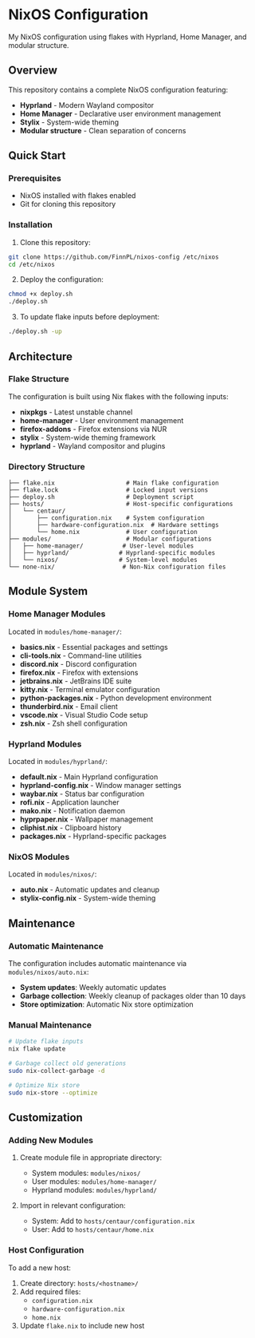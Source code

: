 # NixOS Configuration

My NixOS configuration using flakes with Hyprland, Home Manager, and modular structure.

## Overview

This repository contains a complete NixOS configuration featuring:
- **Hyprland** - Modern Wayland compositor
- **Home Manager** - Declarative user environment management  
- **Stylix** - System-wide theming
- **Modular structure** - Clean separation of concerns

## Quick Start

### Prerequisites
- NixOS installed with flakes enabled
- Git for cloning this repository

### Installation

1. Clone this repository:
```bash
git clone https://github.com/FinnPL/nixos-config /etc/nixos
cd /etc/nixos
```

2. Deploy the configuration:
```bash
chmod +x deploy.sh
./deploy.sh
```

3. To update flake inputs before deployment:
```bash
./deploy.sh -up
```

## Architecture

### Flake Structure

The configuration is built using Nix flakes with the following inputs:
- **nixpkgs** - Latest unstable channel
- **home-manager** - User environment management
- **firefox-addons** - Firefox extensions via NUR
- **stylix** - System-wide theming framework
- **hyprland** - Wayland compositor and plugins

### Directory Structure

```
├── flake.nix                    # Main flake configuration
├── flake.lock                   # Locked input versions
├── deploy.sh                    # Deployment script
├── hosts/                       # Host-specific configurations
│   └── centaur/
│       ├── configuration.nix    # System configuration
│       ├── hardware-configuration.nix  # Hardware settings
│       └── home.nix             # User configuration
├── modules/                     # Modular configurations
│   ├── home-manager/           # User-level modules
│   ├── hyprland/              # Hyprland-specific modules
│   └── nixos/                 # System-level modules
└── none-nix/                   # Non-Nix configuration files
```

## Module System

### Home Manager Modules

Located in `modules/home-manager/`:

- **basics.nix** - Essential packages and settings
- **cli-tools.nix** - Command-line utilities
- **discord.nix** - Discord configuration
- **firefox.nix** - Firefox with extensions
- **jetbrains.nix** - JetBrains IDE suite
- **kitty.nix** - Terminal emulator configuration
- **python-packages.nix** - Python development environment
- **thunderbird.nix** - Email client
- **vscode.nix** - Visual Studio Code setup
- **zsh.nix** - Zsh shell configuration

### Hyprland Modules

Located in `modules/hyprland/`:

- **default.nix** - Main Hyprland configuration
- **hyprland-config.nix** - Window manager settings
- **waybar.nix** - Status bar configuration
- **rofi.nix** - Application launcher
- **mako.nix** - Notification daemon
- **hyprpaper.nix** - Wallpaper management
- **cliphist.nix** - Clipboard history
- **packages.nix** - Hyprland-specific packages

### NixOS Modules

Located in `modules/nixos/`:

- **auto.nix** - Automatic updates and cleanup
- **stylix-config.nix** - System-wide theming

## Maintenance

### Automatic Maintenance

The configuration includes automatic maintenance via `modules/nixos/auto.nix`:

- **System updates**: Weekly automatic updates
- **Garbage collection**: Weekly cleanup of packages older than 10 days
- **Store optimization**: Automatic Nix store optimization

### Manual Maintenance

```bash
# Update flake inputs
nix flake update

# Garbage collect old generations
sudo nix-collect-garbage -d

# Optimize Nix store
sudo nix-store --optimize
```

## Customization

### Adding New Modules

1. Create module file in appropriate directory:
   - System modules: `modules/nixos/`
   - User modules: `modules/home-manager/`
   - Hyprland modules: `modules/hyprland/`

2. Import in relevant configuration:
   - System: Add to `hosts/centaur/configuration.nix`
   - User: Add to `hosts/centaur/home.nix`

### Host Configuration

To add a new host:

1. Create directory: `hosts/<hostname>/`
2. Add required files:
   - `configuration.nix`
   - `hardware-configuration.nix`
   - `home.nix`
3. Update `flake.nix` to include new host